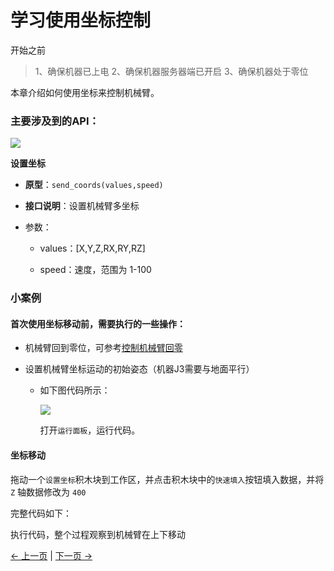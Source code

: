 # 学习使用坐标控制
开始之前
> 1、确保机器已上电
> 2、确保机器服务器端已开启
> 3、确保机器处于零位

本章介绍如何使用坐标来控制机械臂。

### 主要涉及到的API：

<img src="../../../../resources/3-FunctionsAndApplications/5.myBlockly/blockly/coords1.png" />

**设置坐标**

- **原型**：`send_coords(values,speed)`

- **接口说明**：设置机械臂多坐标

- 参数：

  - values：[X,Y,Z,RX,RY,RZ]

  - speed：速度，范围为 1-100

### 小案例

#### 首次使用坐标移动前，需要执行的一些操作：

- 机械臂回到零位，可参考[控制机械臂回零](./5.1.5.3-littleCase.mdS)

- 设置机械臂坐标运动的初始姿态（机器J3需要与地面平行）

  - 如下图代码所示：

    <img src="../../../../resources/3-FunctionsAndApplications/5.myBlockly/blockly/coords2.png" />

    打开`运行面板`，运行代码。

#### 坐标移动

拖动一个`设置坐标`积木块到工作区，并点击积木块中的`快速填入`按钮填入数据，并将 `Z` 轴数据修改为 `400`

完整代码如下：

执行代码，整个过程观察到机械臂在上下移动

[← 上一页](./5.5.5-quickMove.md) | [下一页 →](./5.5.7-singleStep.md)